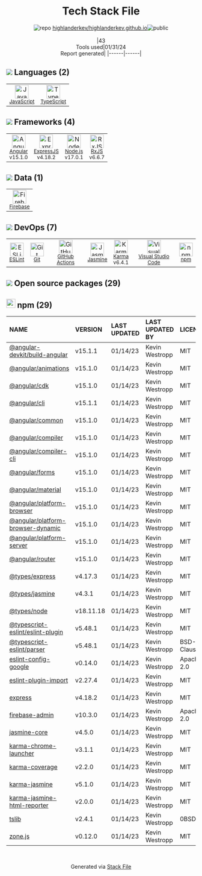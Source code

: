 <!--
&lt;--- Readme.md Snippet without images Start ---&gt;
## Tech Stack
highlanderkev/highlanderkev.github.io is built on the following main stack:

- [Firebase](https://firebase.google.com/) – Realtime Backend / API
- [Jasmine](http://jasmine.github.io/) – Javascript Testing Framework
- [Node.js](http://nodejs.org/) – Frameworks (Full Stack)
- [ExpressJS](http://expressjs.com/) – Microframeworks (Backend)
- [JavaScript](https://developer.mozilla.org/en-US/docs/Web/JavaScript) – Languages
- [Karma](http://karma-runner.github.io/) – Browser Testing
- [TypeScript](http://www.typescriptlang.org) – Languages
- [RxJS](http://reactivex.io/rxjs/) – Concurrency Frameworks
- [ESLint](http://eslint.org/) – Code Review
- [Angular](https://angular.io) – Javascript MVC Frameworks
- [Visual Studio Code](https://code.visualstudio.com/) – Text Editor
- [GitHub Actions](https://github.com/features/actions) – Continuous Integration

Full tech stack [here](/techstack.md)

&lt;--- Readme.md Snippet without images End ---&gt;

&lt;--- Readme.md Snippet with images Start ---&gt;
## Tech Stack
highlanderkev/highlanderkev.github.io is built on the following main stack:

- <img width='25' height='25' src='https://img.stackshare.io/service/116/cZLxNFZS.jpg' alt='Firebase'/> [Firebase](https://firebase.google.com/) – Realtime Backend / API
- <img width='25' height='25' src='https://img.stackshare.io/service/831/7c0b595409af531b9cdeb07f8c513e8b.png' alt='Jasmine'/> [Jasmine](http://jasmine.github.io/) – Javascript Testing Framework
- <img width='25' height='25' src='https://img.stackshare.io/service/1011/n1JRsFeB_400x400.png' alt='Node.js'/> [Node.js](http://nodejs.org/) – Frameworks (Full Stack)
- <img width='25' height='25' src='https://img.stackshare.io/service/1163/hashtag.png' alt='ExpressJS'/> [ExpressJS](http://expressjs.com/) – Microframeworks (Backend)
- <img width='25' height='25' src='https://img.stackshare.io/service/1209/javascript.jpeg' alt='JavaScript'/> [JavaScript](https://developer.mozilla.org/en-US/docs/Web/JavaScript) – Languages
- <img width='25' height='25' src='https://img.stackshare.io/service/1420/TidYGd6a.png' alt='Karma'/> [Karma](http://karma-runner.github.io/) – Browser Testing
- <img width='25' height='25' src='https://img.stackshare.io/service/1612/bynNY5dJ.jpg' alt='TypeScript'/> [TypeScript](http://www.typescriptlang.org) – Languages
- <img width='25' height='25' src='https://img.stackshare.io/service/1796/984368.png' alt='RxJS'/> [RxJS](http://reactivex.io/rxjs/) – Concurrency Frameworks
- <img width='25' height='25' src='https://img.stackshare.io/service/3337/Q4L7Jncy.jpg' alt='ESLint'/> [ESLint](http://eslint.org/) – Code Review
- <img width='25' height='25' src='https://img.stackshare.io/service/3745/cb8U-gL6_400x400.jpg' alt='Angular'/> [Angular](https://angular.io) – Javascript MVC Frameworks
- <img width='25' height='25' src='https://img.stackshare.io/service/4202/Visual_Studio_Code_logo.png' alt='Visual Studio Code'/> [Visual Studio Code](https://code.visualstudio.com/) – Text Editor
- <img width='25' height='25' src='https://img.stackshare.io/service/11563/actions.png' alt='GitHub Actions'/> [GitHub Actions](https://github.com/features/actions) – Continuous Integration

Full tech stack [here](/techstack.md)

&lt;--- Readme.md Snippet with images End ---&gt;
-->
<div align="center">

# Tech Stack File
![](https://img.stackshare.io/repo.svg "repo") [highlanderkev/highlanderkev.github.io](https://github.com/highlanderkev/highlanderkev.github.io)![](https://img.stackshare.io/public_badge.svg "public")
<br/><br/>
|43<br/>Tools used|01/31/24 <br/>Report generated|
|------|------|
</div>

## <img src='https://img.stackshare.io/languages.svg'/> Languages (2)
<table><tr>
  <td align='center'>
  <img width='36' height='36' src='https://img.stackshare.io/service/1209/javascript.jpeg' alt='JavaScript'>
  <br>
  <sub><a href="https://developer.mozilla.org/en-US/docs/Web/JavaScript">JavaScript</a></sub>
  <br>
  <sub></sub>
</td>

<td align='center'>
  <img width='36' height='36' src='https://img.stackshare.io/service/1612/bynNY5dJ.jpg' alt='TypeScript'>
  <br>
  <sub><a href="http://www.typescriptlang.org">TypeScript</a></sub>
  <br>
  <sub></sub>
</td>

</tr>
</table>

## <img src='https://img.stackshare.io/frameworks.svg'/> Frameworks (4)
<table><tr>
  <td align='center'>
  <img width='36' height='36' src='https://img.stackshare.io/service/3745/cb8U-gL6_400x400.jpg' alt='Angular'>
  <br>
  <sub><a href="https://angular.io">Angular</a></sub>
  <br>
  <sub>v15.1.0</sub>
</td>

<td align='center'>
  <img width='36' height='36' src='https://img.stackshare.io/service/1163/hashtag.png' alt='ExpressJS'>
  <br>
  <sub><a href="http://expressjs.com/">ExpressJS</a></sub>
  <br>
  <sub>v4.18.2</sub>
</td>

<td align='center'>
  <img width='36' height='36' src='https://img.stackshare.io/service/1011/n1JRsFeB_400x400.png' alt='Node.js'>
  <br>
  <sub><a href="http://nodejs.org/">Node.js</a></sub>
  <br>
  <sub>v17.0.1</sub>
</td>

<td align='center'>
  <img width='36' height='36' src='https://img.stackshare.io/service/1796/984368.png' alt='RxJS'>
  <br>
  <sub><a href="http://reactivex.io/rxjs/">RxJS</a></sub>
  <br>
  <sub>v6.6.7</sub>
</td>

</tr>
</table>

## <img src='https://img.stackshare.io/databases.svg'/> Data (1)
<table><tr>
  <td align='center'>
  <img width='36' height='36' src='https://img.stackshare.io/service/116/cZLxNFZS.jpg' alt='Firebase'>
  <br>
  <sub><a href="https://firebase.google.com/">Firebase</a></sub>
  <br>
  <sub></sub>
</td>

</tr>
</table>

## <img src='https://img.stackshare.io/devops.svg'/> DevOps (7)
<table><tr>
  <td align='center'>
  <img width='36' height='36' src='https://img.stackshare.io/service/3337/Q4L7Jncy.jpg' alt='ESLint'>
  <br>
  <sub><a href="http://eslint.org/">ESLint</a></sub>
  <br>
  <sub></sub>
</td>

<td align='center'>
  <img width='36' height='36' src='https://img.stackshare.io/service/1046/git.png' alt='Git'>
  <br>
  <sub><a href="http://git-scm.com/">Git</a></sub>
  <br>
  <sub></sub>
</td>

<td align='center'>
  <img width='36' height='36' src='https://img.stackshare.io/service/11563/actions.png' alt='GitHub Actions'>
  <br>
  <sub><a href="https://github.com/features/actions">GitHub Actions</a></sub>
  <br>
  <sub></sub>
</td>

<td align='center'>
  <img width='36' height='36' src='https://img.stackshare.io/service/831/7c0b595409af531b9cdeb07f8c513e8b.png' alt='Jasmine'>
  <br>
  <sub><a href="http://jasmine.github.io/">Jasmine</a></sub>
  <br>
  <sub></sub>
</td>

<td align='center'>
  <img width='36' height='36' src='https://img.stackshare.io/service/1420/TidYGd6a.png' alt='Karma'>
  <br>
  <sub><a href="http://karma-runner.github.io/">Karma</a></sub>
  <br>
  <sub>v6.4.1</sub>
</td>

<td align='center'>
  <img width='36' height='36' src='https://img.stackshare.io/service/4202/Visual_Studio_Code_logo.png' alt='Visual Studio Code'>
  <br>
  <sub><a href="https://code.visualstudio.com/">Visual Studio Code</a></sub>
  <br>
  <sub></sub>
</td>

<td align='center'>
  <img width='36' height='36' src='https://img.stackshare.io/service/1120/lejvzrnlpb308aftn31u.png' alt='npm'>
  <br>
  <sub><a href="https://www.npmjs.com/">npm</a></sub>
  <br>
  <sub></sub>
</td>

</tr>
</table>


## <img src='https://img.stackshare.io/group.svg' /> Open source packages (29)</h2>

## <img width='24' height='24' src='https://img.stackshare.io/service/1120/lejvzrnlpb308aftn31u.png'/> npm (29)

|NAME|VERSION|LAST UPDATED|LAST UPDATED BY|LICENSE|VULNERABILITIES|
|:------|:------|:------|:------|:------|:------|
|[@angular-devkit/build-angular](https://www.npmjs.com/@angular-devkit/build-angular)|v15.1.1|01/14/23|Kevin Westropp |MIT|N/A|
|[@angular/animations](https://www.npmjs.com/@angular/animations)|v15.1.0|01/14/23|Kevin Westropp |MIT|N/A|
|[@angular/cdk](https://www.npmjs.com/@angular/cdk)|v15.1.0|01/14/23|Kevin Westropp |MIT|N/A|
|[@angular/cli](https://www.npmjs.com/@angular/cli)|v15.1.1|01/14/23|Kevin Westropp |MIT|N/A|
|[@angular/common](https://www.npmjs.com/@angular/common)|v15.1.0|01/14/23|Kevin Westropp |MIT|N/A|
|[@angular/compiler](https://www.npmjs.com/@angular/compiler)|v15.1.0|01/14/23|Kevin Westropp |MIT|N/A|
|[@angular/compiler-cli](https://www.npmjs.com/@angular/compiler-cli)|v15.1.0|01/14/23|Kevin Westropp |MIT|N/A|
|[@angular/forms](https://www.npmjs.com/@angular/forms)|v15.1.0|01/14/23|Kevin Westropp |MIT|N/A|
|[@angular/material](https://www.npmjs.com/@angular/material)|v15.1.0|01/14/23|Kevin Westropp |MIT|N/A|
|[@angular/platform-browser](https://www.npmjs.com/@angular/platform-browser)|v15.1.0|01/14/23|Kevin Westropp |MIT|N/A|
|[@angular/platform-browser-dynamic](https://www.npmjs.com/@angular/platform-browser-dynamic)|v15.1.0|01/14/23|Kevin Westropp |MIT|N/A|
|[@angular/platform-server](https://www.npmjs.com/@angular/platform-server)|v15.1.0|01/14/23|Kevin Westropp |MIT|N/A|
|[@angular/router](https://www.npmjs.com/@angular/router)|v15.1.0|01/14/23|Kevin Westropp |MIT|N/A|
|[@types/express](https://www.npmjs.com/@types/express)|v4.17.3|01/14/23|Kevin Westropp |MIT|N/A|
|[@types/jasmine](https://www.npmjs.com/@types/jasmine)|v4.3.1|01/14/23|Kevin Westropp |MIT|N/A|
|[@types/node](https://www.npmjs.com/@types/node)|v18.11.18|01/14/23|Kevin Westropp |MIT|N/A|
|[@typescript-eslint/eslint-plugin](https://www.npmjs.com/@typescript-eslint/eslint-plugin)|v5.48.1|01/14/23|Kevin Westropp |MIT|N/A|
|[@typescript-eslint/parser](https://www.npmjs.com/@typescript-eslint/parser)|v5.48.1|01/14/23|Kevin Westropp |BSD-2-Clause|N/A|
|[eslint-config-google](https://www.npmjs.com/eslint-config-google)|v0.14.0|01/14/23|Kevin Westropp |Apache-2.0|N/A|
|[eslint-plugin-import](https://www.npmjs.com/eslint-plugin-import)|v2.27.4|01/14/23|Kevin Westropp |MIT|N/A|
|[express](https://www.npmjs.com/express)|v4.18.2|01/14/23|Kevin Westropp |MIT|N/A|
|[firebase-admin](https://www.npmjs.com/firebase-admin)|v10.3.0|01/14/23|Kevin Westropp |Apache-2.0|N/A|
|[jasmine-core](https://www.npmjs.com/jasmine-core)|v4.5.0|01/14/23|Kevin Westropp |MIT|N/A|
|[karma-chrome-launcher](https://www.npmjs.com/karma-chrome-launcher)|v3.1.1|01/14/23|Kevin Westropp |MIT|N/A|
|[karma-coverage](https://www.npmjs.com/karma-coverage)|v2.2.0|01/14/23|Kevin Westropp |MIT|N/A|
|[karma-jasmine](https://www.npmjs.com/karma-jasmine)|v5.1.0|01/14/23|Kevin Westropp |MIT|N/A|
|[karma-jasmine-html-reporter](https://www.npmjs.com/karma-jasmine-html-reporter)|v2.0.0|01/14/23|Kevin Westropp |MIT|N/A|
|[tslib](https://www.npmjs.com/tslib)|v2.4.1|01/14/23|Kevin Westropp |0BSD|N/A|
|[zone.js](https://www.npmjs.com/zone.js)|v0.12.0|01/14/23|Kevin Westropp |MIT|N/A|

<br/>
<div align='center'>

Generated via [Stack File](https://github.com/marketplace/stack-file)
